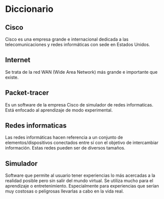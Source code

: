 # Diccionario

## Cisco

Cisco es una empresa grande e internacional dedicada a las telecomunicaciones y redes informáticas con sede en Estados Unidos.

## Internet

Se trata de la red WAN (Wide Area Network) más grande e importante que existe.

## Packet-tracer

Es un software de la empresa Cisco de simulador de redes informaticas. Está enfocado al aprendizaje de modo experimental.

## Redes informaticas

Las redes informáticas hacen referencia a un conjunto de elementos/dispositivos conectados entre sí con el objetivo de 
intercambiar información. Estas redes pueden ser de diversos tamaños.

## Simulador

Software que permite al usuario tener experiencias lo más acercadas a la realidad posible pero sin salir del mundo virtual.
Se utiliza mucho para el aprendizaje o entretenimiento. Especialmente para experiencias que serían muy costosas o peligrosas
llevarlas a cabo en la vida real.